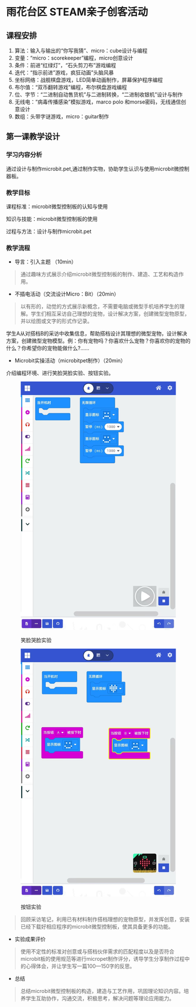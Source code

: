 # 雨花台区 STEAM亲子创客活动

## 课程安排

1. 算法：输入与输出的“你写我猜”、micro：cube设计与编程
2. 变量：“micro：scorekeeper”编程，micro创意设计
3. 条件：前进“红绿灯”，“石头剪刀布”游戏编程
4. 迭代：“指示前进”游戏，疯狂动画”头脑风暴
5. 坐标网络：战舰棋盘游戏，LED简单动画制作，屏幕保护程序编程
6. 布尔值：“双币翻转游戏”编程，布尔棋盘游戏编程
7. 位、字节：“二进制自动售货机”与二进制转换，“二进制收银机”设计与制作
8. 无线电：“病毒传播感染”模拟游戏，marco polo 和morse密码，无线通信创意设计
9. 数组：头带字谜游戏，micro：guitar制作



## 第一课教学设计

### 学习内容分析

通过设计与制作microbit.pet,通过制作实物，协助学生认识与使用microbit微控制器板。

### 教学目标

课程标准：microbit微型控制板的认知与使用

知识与技能：microbit微型控制板的使用

过程与方法：设计与制作microbit.pet

### 教学流程

* 导言：引入主题 （10min）

> 通过趣味方式展示介绍microbit微型控制板的制作、建造、工艺和构造作用。

* 不插电活动（交流设计Micro：Bit）（20min）

> 以有形的，动觉的方式展示新概念，不需要电脑或微型手机培养学生的理解。学生们相互采访自己理想的宠物，设计解决方案，创建微型宠物原型，并以绘图或文字的形式作记录。

学生A从对搭档B的采访中收集信息，帮助搭档设计其理想的微型宠物，设计解决方案，创建微型宠物模型。例：你有宠物吗？你喜欢什么宠物？你喜欢你的宠物的什么？你希望你的宠物能做什么?......

* Microbit实操活动（microbitpet制作）（20min）

介绍编程环境、进行笑脸哭脸实验、按钮实验。

<div>

<figure><img src="../.gitbook/assets/J7)Z9C{O[V9SX}__]O52L83 (1).jpg" alt=""><figcaption><p>笑脸哭脸实验</p></figcaption></figure>

 

<figure><img src="../.gitbook/assets/]ZX42]&#x60;B9324YO&#x60;I[Y]@IRA.jpg" alt=""><figcaption><p>按钮实验</p></figcaption></figure>

</div>

> 回顾采访笔记，利用已有材料制作搭档理想的宠物原型，并发挥创意，安装已经下载好相应程序的microbit微型控制板，使其具备更多的功能。

* 实验成果评价

> 使用不定性的标准对创意或与搭档伙伴需求的匹配程度以及是否符合microbit板的使用规范等进行micropet制作评分，诱导学生分享制作过程中的心得体会，并让学生写一篇100—150字的反思。

* 总结

> 总结microbit微型控制板的构造，建造与工艺作用，巩固理论知识内容。培养学生互助协作，沟通交流，积极思考，解决问题等理论应用能力。

